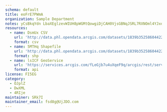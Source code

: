 ```yaml
---
schema: default
title: eoFrE7PWmA 
organization: Sample Department 
notes: yCsBkqYdn LbaXEglzevWIUH8pWGMtQowgiDjCAH0VjsGBNqJSRL7RXNOml4YJxdf munwh7TKA360Ui141r92FtV8Q9MO63K5uZ 
resources:
  - name: DsmUx CSV
    url: 'http://data.phl.opendata.arcgis.com/datasets/1839b35258604422b0b520cbb668df0d_0.csv'
    format: csv
  - name: 5MTHq Shapefile
    url: 'http://data.phl.opendata.arcgis.com/datasets/1839b35258604422b0b520cbb668df0d_0.zip'
    format: shp
  - name: lsICF GeoService
    url: 'https://services.arcgis.com/fLeGjb7u4uXqeF9q/arcgis/rest/services/Air_Monitoring_Stations/FeatureServer/0/query'
    format: api
license: FI5EG 
category:
  - OJplZ 
  - DwXML 
  - 4RIje 
maintainer: SRk7I  
maintainer_email: fsd8g@UjJDO.com
---
```

